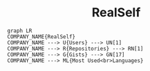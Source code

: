 <h1 align="center">RealSelf</h1>

```mermaid
graph LR
COMPANY_NAME{RealSelf}
COMPANY_NAME ---> U{Users} ---> UN[1]
COMPANY_NAME ---> R{Repositories} ---> RN[1]
COMPANY_NAME ---> G{Gists} ---> GN[17]
COMPANY_NAME ---> ML{Most Used<br>Languages}
```
